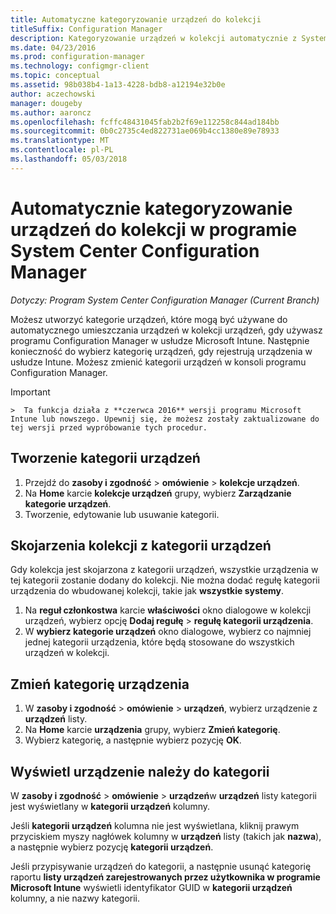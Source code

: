 ```yaml
---
title: Automatyczne kategoryzowanie urządzeń do kolekcji
titleSuffix: Configuration Manager
description: Kategoryzowanie urządzeń w kolekcji automatycznie z System Center Configuration Manager.
ms.date: 04/23/2016
ms.prod: configuration-manager
ms.technology: configmgr-client
ms.topic: conceptual
ms.assetid: 98b038b4-1a13-4228-bdb8-a12194e32b0e
author: aczechowski
manager: dougeby
ms.author: aaroncz
ms.openlocfilehash: fcffc48431045fab2b2f69e112258c844ad184bb
ms.sourcegitcommit: 0b0c2735c4ed822731ae069b4cc1380e89e78933
ms.translationtype: MT
ms.contentlocale: pl-PL
ms.lasthandoff: 05/03/2018
---
```

# <a name="automatically-categorize-devices-into-collections-with-system-center-configuration-manager"></a>Automatycznie kategoryzowanie urządzeń do kolekcji w programie System Center Configuration Manager

*Dotyczy: Program System Center Configuration Manager (Current Branch)*

Możesz utworzyć kategorie urządzeń, które mogą być używane do automatycznego umieszczania urządzeń w kolekcji urządzeń, gdy używasz programu Configuration Manager w usłudze Microsoft Intune. Następnie konieczność do wybierz kategorię urządzeń, gdy rejestrują urządzenia w usłudze Intune. Możesz zmienić kategorii urządzeń w konsoli programu Configuration Manager.

> [!IMPORTANT]  
    >  Ta funkcja działa z **czerwca 2016** wersji programu Microsoft Intune lub nowszego. Upewnij się, że możesz zostały zaktualizowane do tej wersji przed wypróbowanie tych procedur.

## <a name="create-device-categories"></a>Tworzenie kategorii urządzeń

1.  Przejdź do **zasoby i zgodność** > **omówienie** > **kolekcje urządzeń**.
2.  Na **Home** karcie **kolekcje urządzeń** grupy, wybierz **Zarządzanie kategorie urządzeń**.
3.  Tworzenie, edytowanie lub usuwanie kategorii.

## <a name="associate-a-collection-with-a-device-category"></a>Skojarzenia kolekcji z kategorii urządzeń

Gdy kolekcja jest skojarzona z kategorii urządzeń, wszystkie urządzenia w tej kategorii zostanie dodany do kolekcji. Nie można dodać regułę kategorii urządzenia do wbudowanej kolekcji, takie jak **wszystkie systemy**.

1.  Na **reguł członkostwa** karcie **właściwości** okno dialogowe w kolekcji urządzeń, wybierz opcję **Dodaj regułę** > **regułę kategorii urządzenia**.
2.  W **wybierz kategorie urządzeń** okno dialogowe, wybierz co najmniej jednej kategorii urządzenia, które będą stosowane do wszystkich urządzeń w kolekcji.

## <a name="change-the-category-of-a-device"></a>Zmień kategorię urządzenia

1.  W **zasoby i zgodność** > **omówienie** > **urządzeń**, wybierz urządzenie z **urządzeń** listy.
2.  Na **Home** karcie **urządzenia** grupy, wybierz **Zmień kategorię**.
3.  Wybierz kategorię, a następnie wybierz pozycję **OK**.

## <a name="view-which-category-a-device-belongs-to"></a>Wyświetl urządzenie należy do kategorii

W **zasoby i zgodność** > **omówienie** > **urządzeń**w **urządzeń** listy kategorii jest wyświetlany w **kategorii urządzeń** kolumny.

Jeśli **kategorii urządzeń** kolumna nie jest wyświetlana, kliknij prawym przyciskiem myszy nagłówek kolumny w **urządzeń** listy (takich jak **nazwa**), a następnie wybierz pozycję **kategorii urządzeń**.

Jeśli przypisywanie urządzeń do kategorii, a następnie usunąć kategorię raportu **listy urządzeń zarejestrowanych przez użytkownika w programie Microsoft Intune** wyświetli identyfikator GUID w **kategorii urządzeń** kolumny, a nie nazwy kategorii.
